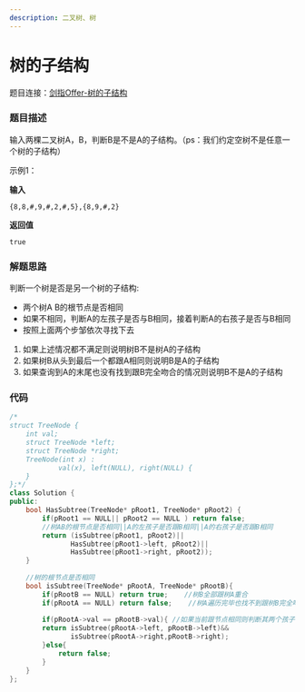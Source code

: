 ```yaml
---
description: 二叉树、树
---
```


# 树的子结构

题目连接：[剑指Offer-树的子结构](https://www.nowcoder.com/practice/6e196c44c7004d15b1610b9afca8bd88?tpId=13&tqId=11170&rp=1&ru=%2Fta%2Fcoding-interviews&qru=%2Fta%2Fcoding-interviews%2Fquestion-ranking&tab=answerKey)

### 题目描述

输入两棵二叉树A，B，判断B是不是A的子结构。（ps：我们约定空树不是任意一个树的子结构）

示例1：

**输入**

```text
{8,8,#,9,#,2,#,5},{8,9,#,2}
```

**返回值**

```text
true
```



### 解题思路

判断一个树是否是另一个树的子结构:

* 两个树A B的根节点是否相同
* 如果不相同，判断A的左孩子是否与B相同，接着判断A的右孩子是否与B相同
* 按照上面两个步邹依次寻找下去

1. 如果上述情况都不满足则说明树B不是树A的子结构
2. 如果树B从头到最后一个都跟A相同则说明B是A的子结构
3. 如果查询到A的末尾也没有找到跟B完全吻合的情况则说明B不是A的子结构



### 代码

```cpp
/*
struct TreeNode {
	int val;
	struct TreeNode *left;
	struct TreeNode *right;
	TreeNode(int x) :
			val(x), left(NULL), right(NULL) {
	}
};*/
class Solution {
public:
    bool HasSubtree(TreeNode* pRoot1, TreeNode* pRoot2) {
        if(pRoot1 == NULL|| pRoot2 == NULL ) return false;
        //树AB的根节点是否相同||A的左孩子是否跟B相同||A的右孩子是否跟B相同
        return (isSubtree(pRoot1, pRoot2)||
               HasSubtree(pRoot1->left, pRoot2)||
               HasSubtree(pRoot1->right, pRoot2));
    }
    
    //树的根节点是否相同
    bool isSubtree(TreeNode* pRootA, TreeNode* pRootB){
        if(pRootB == NULL) return true;    //树B全部跟树A重合
        if(pRootA == NULL) return false;    //树A遍历完毕也找不到跟树B完全吻合的情况
        
        if(pRootA->val == pRootB->val){ //如果当前跟节点相同则判断其两个孩子节点是否相同
        return isSubtree(pRootA->left, pRootB->left)&&
               isSubtree(pRootA->right,pRootB->right);
        }else{
            return false;
        }
    }
};
```


